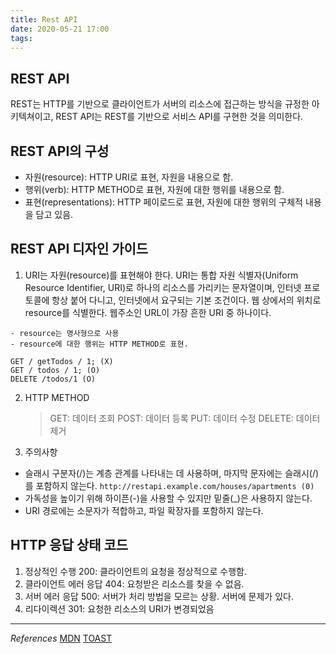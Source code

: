 ```yaml
---
title: Rest API
date: 2020-05-21 17:00
tags:
---
```


## REST API

REST는 HTTP를 기반으로 클라이언트가 서버의 리소스에 접근하는 방식을 규정한 아키텍쳐이고, REST API는 REST를 기반으로 서비스 API를 구현한 것을 의미한다.

## REST API의 구성

- 자원(resource): HTTP URI로 표현, 자원을 내용으로 함.
- 행위(verb): HTTP METHOD로 표현, 자원에 대한 행위를 내용으로 함.
- 표현(representations): HTTP 페이로드로 표현, 자원에 대한 행위의 구체적 내용을 담고 있음.

## REST API 디자인 가이드

1. URI는 자원(resource)를 표현해야 한다. URI는 통합 자원 식별자(Uniform Resource Identifier, URI)로 하나의 리소스를 가리키는 문자열이며, 인터넷 프로토콜에 항상 붙어 다니고, 인터넷에서 요구되는 기본 조건이다. 웹 상에서의 위치로 resource를 식별한다. 웹주소인 URL이 가장 흔한 URI 중 하나이다.

```
- resource는 명사형으로 사용
- resource에 대한 행위는 HTTP METHOD로 표현.

GET / getTodos / 1; (X)
GET / todos / 1; (O)
DELETE /todos/1 (O)
```

2. HTTP METHOD

   > GET: 데이터 조회
   > POST: 데이터 등록
   > PUT: 데이터 수정
   > DELETE: 데이터 제거

3. 주의사항

- 슬래시 구분자(/)는 계층 관계를 나타내는 데 사용하며, 마지막 문자에는 슬래시(/)를 포함하지 않는다.
  `http://restapi.example.com/houses/apartments (0)`
- 가독성을 높이기 위해 하이픈(-)을 사용할 수 있지만 밑줄(\_)은 사용하지 않는다.
- URI 경로에는 소문자가 적합하고, 파일 확장자를 포함하지 않는다.

## HTTP 응답 상태 코드

1. 정상적인 수행
   200: 클라이언트의 요청을 정상적으로 수행함.
2. 클라이언트 에러 응답
   404: 요청받은 리소스를 찾을 수 없음.
3. 서버 에러 응답
   500: 서버가 처리 방법을 모르는 상황. 서버에 문제가 있다.
4. 리다이렉션
   301: 요청한 리소스의 URI가 변경되었음

---

_References_
[MDN](https://developer.mozilla.org/ko/docs/Glossary/URI)
[TOAST](https://meetup.toast.com/posts/92)
